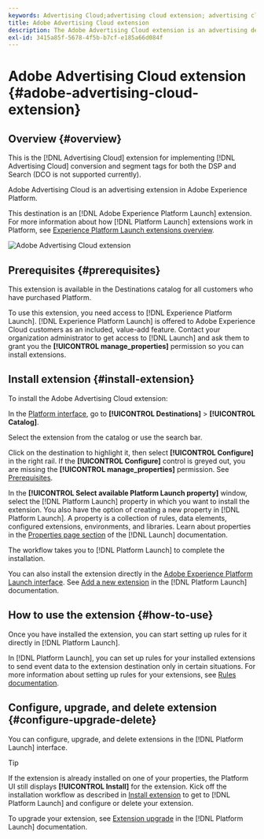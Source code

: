 ```yaml
---
keywords: Advertising Cloud;advertising cloud extension; advertising cloud destination
title: Adobe Advertising Cloud extension
description: The Adobe Advertising Cloud extension is an advertising destination in Adobe Experience Platform. For more information about the extension functionality, see the extension page on Adobe Exchange.
exl-id: 3415a85f-5678-4f5b-b7cf-e185a66d084f
---
```

# Adobe Advertising Cloud extension {#adobe-advertising-cloud-extension}

## Overview {#overview}

This is the [!DNL Advertising Cloud] extension for implementing [!DNL Advertising Cloud] conversion and segment tags for both the DSP and Search (DCO is not supported currently).

Adobe Advertising Cloud is an advertising extension in Adobe Experience Platform.

This destination is an [!DNL Adobe Experience Platform Launch] extension. For more information about how [!DNL Platform Launch] extensions work in Platform, see [Experience Platform Launch extensions overview](../launch-extensions/overview.md).

![Adobe Advertising Cloud extension](../../assets/catalog/advertising/adobe-advertising-cloud/catalog.png)

## Prerequisites {#prerequisites}

This extension is available in the Destinations catalog for all customers who have purchased Platform.

To use this extension, you need access to [!DNL Experience Platform Launch]. [!DNL Experience Platform Launch] is offered to Adobe Experience Cloud customers as an included, value-add feature. Contact your organization administrator to get access to [!DNL Launch] and ask them to grant you the **[!UICONTROL manage_properties]** permission so you can install extensions.

## Install extension {#install-extension}

To install the Adobe Advertising Cloud extension:

In the [Platform interface](http://platform.adobe.com/), go to **[!UICONTROL Destinations]** > **[!UICONTROL Catalog]**.

Select the extension from the catalog or use the search bar.

Click on the destination to highlight it, then select **[!UICONTROL Configure]** in the right rail. If the **[!UICONTROL Configure]** control is greyed out, you are missing the **[!UICONTROL manage_properties]** permission. See [Prerequisites](#prerequisites).

In the **[!UICONTROL Select available Platform Launch property]** window, select the [!DNL Platform Launch] property in which you want to install the extension. You also have the option of creating a new property in [!DNL Platform Launch]. A property is a collection of rules, data elements, configured extensions, environments, and libraries. Learn about properties in the [Properties page section](../../../tags/ui/administration/companies-and-properties.md#properties-page) of the [!DNL Launch] documentation.

The workflow takes you to [!DNL Platform Launch] to complete the installation. 

You can also install the extension directly in the [Adobe Experience Platform Launch interface](https://launch.adobe.com/). See [Add a new extension](../../../tags/ui/managing-resources/extensions/overview.md#add-a-new-extension) in the [!DNL Platform Launch] documentation.


## How to use the extension {#how-to-use}

Once you have installed the extension, you can start setting up rules for it directly in [!DNL Platform Launch].

In [!DNL Platform Launch], you can set up rules for your installed extensions to send event data to the extension destination only in certain situations. For more information about setting up rules for your extensions, see [Rules documentation](../../../tags/ui/managing-resources/rules.md).

## Configure, upgrade, and delete extension {#configure-upgrade-delete}

You can configure, upgrade, and delete extensions in the [!DNL Platform Launch] interface.

>[!TIP]
>
>If the extension is already installed on one of your properties, the Platform UI still displays **[!UICONTROL Install]** for the extension. Kick off the installation workflow as described in [Install extension](#install-extension) to get to [!DNL Platform Launch] and configure or delete your extension.

To upgrade your extension, see [Extension upgrade](../../../tags/ui/managing-resources/extensions/extension-upgrade.md) in the [!DNL Platform Launch] documentation.
